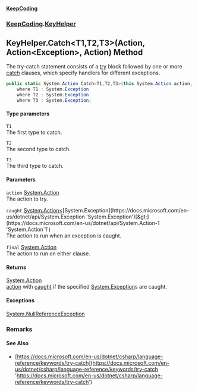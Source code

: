 #### [KeepCoding](index.md 'index')
### [KeepCoding](KeepCoding.md 'KeepCoding').[KeyHelper](KeyHelper.md 'KeepCoding.KeyHelper')
## KeyHelper.Catch&lt;T1,T2,T3&gt;(Action, Action&lt;Exception&gt;, Action) Method
The try-catch statement consists of a [try](https://docs.microsoft.com/en-us/dotnet/csharp/language-reference/keywords/try 'https://docs.microsoft.com/en-us/dotnet/csharp/language-reference/keywords/try') block followed by one or more [catch](https://docs.microsoft.com/en-us/dotnet/csharp/language-reference/keywords/catch 'https://docs.microsoft.com/en-us/dotnet/csharp/language-reference/keywords/catch') clauses, which specify handlers for different exceptions.  
```csharp
public static System.Action Catch<T1,T2,T3>(this System.Action action, System.Action<System.Exception> caught=null, System.Action final=null)
    where T1 : System.Exception
    where T2 : System.Exception
    where T3 : System.Exception;
```
#### Type parameters
<a name='KeepCoding.KeyHelper.Catch.T1.T2.T3.(System.Action.System.Action.System.Exception..System.Action).T1'></a>
`T1`  
The first type to catch.
  
<a name='KeepCoding.KeyHelper.Catch.T1.T2.T3.(System.Action.System.Action.System.Exception..System.Action).T2'></a>
`T2`  
The second type to catch.
  
<a name='KeepCoding.KeyHelper.Catch.T1.T2.T3.(System.Action.System.Action.System.Exception..System.Action).T3'></a>
`T3`  
The third type to catch.
  
#### Parameters
<a name='KeepCoding.KeyHelper.Catch.T1.T2.T3.(System.Action.System.Action.System.Exception..System.Action).action'></a>
`action` [System.Action](https://docs.microsoft.com/en-us/dotnet/api/System.Action 'System.Action')  
The action to try.
  
<a name='KeepCoding.KeyHelper.Catch.T1.T2.T3.(System.Action.System.Action.System.Exception..System.Action).caught'></a>
`caught` [System.Action&lt;](https://docs.microsoft.com/en-us/dotnet/api/System.Action-1 'System.Action`1')[System.Exception](https://docs.microsoft.com/en-us/dotnet/api/System.Exception 'System.Exception')[&gt;](https://docs.microsoft.com/en-us/dotnet/api/System.Action-1 'System.Action`1')  
The action to run when an exception is caught.
  
<a name='KeepCoding.KeyHelper.Catch.T1.T2.T3.(System.Action.System.Action.System.Exception..System.Action).final'></a>
`final` [System.Action](https://docs.microsoft.com/en-us/dotnet/api/System.Action 'System.Action')  
The action to run on either clause.
  
#### Returns
[System.Action](https://docs.microsoft.com/en-us/dotnet/api/System.Action 'System.Action')  
[action](KeyHelper.Catch..C.Wkz1G.K5F7l14SMC4xQ.md#KeepCoding.KeyHelper.Catch.T1.T2.T3.(System.Action.System.Action.System.Exception..System.Action).action 'KeepCoding.KeyHelper.Catch&lt;T1,T2,T3&gt;(System.Action, System.Action&lt;System.Exception&gt;, System.Action).action') with [caught](KeyHelper.Catch..C.Wkz1G.K5F7l14SMC4xQ.md#KeepCoding.KeyHelper.Catch.T1.T2.T3.(System.Action.System.Action.System.Exception..System.Action).caught 'KeepCoding.KeyHelper.Catch&lt;T1,T2,T3&gt;(System.Action, System.Action&lt;System.Exception&gt;, System.Action).caught') if the specified [System.Exception](https://docs.microsoft.com/en-us/dotnet/api/System.Exception 'System.Exception')s are caught.
#### Exceptions
[System.NullReferenceException](https://docs.microsoft.com/en-us/dotnet/api/System.NullReferenceException 'System.NullReferenceException')  
### Remarks
#### See Also
- [https://docs.microsoft.com/en-us/dotnet/csharp/language-reference/keywords/try-catch](https://docs.microsoft.com/en-us/dotnet/csharp/language-reference/keywords/try-catch 'https://docs.microsoft.com/en-us/dotnet/csharp/language-reference/keywords/try-catch')
